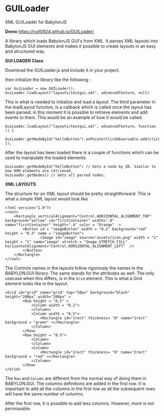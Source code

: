 # GUILoader
XML GUILoader for BabylonJS

**Demo**
https://null0924.github.io/GUILoader/

A library which loads BabylonJS GUI's from XML. It parses XML layouts into BabylonJS GUI elements and makes it possible to create layouts 
in an easy and structured way.

**GUI LOADER Class**

Download the GUILoader.js and include it in your project. 

then initialize the library like the following : 

```
var GuiLoader = new GUILoader();
GuiLoader.loadLayout("layouts/testgui.xml", advancedTexture, null)
```

This is what is needed to initialize and load a layout. The third parameter in the loadLayout function, is a callback which is called
once the layout has been parsed. in this moment it is possible to retrieve elements and add events to them. This would be an example
of how it would be called.

```
GuiLoader.loadLayout("layouts/testgui.xml", advancedTexture, function () {
    GuiLoader.getNodeById("helloButton").onPointerClickObservable.add(clickEvent);
});
```

After the layout has been loaded there is a couple of functions which can be used to manipulate the loaded elements. 

```
GuiLoader.getNodeById("helloButton") // Gets a node by ID. Similar to how DOM elements are retrieved.
GuiLoader.getNodes() // Gets all parsed nodes. 

```

**XML LAYOUTS**

The structure for an XML layout should be pretty straightforward. This is what a simple XML layout would look like 

```
<?xml version="1.0"?>
<root>
    <Rectangle verticalAlignment="Control.HORIZONTAL_ALIGNMENT_TOP" background="yellow" id="firstContainer" width=".8" name="firstContainer" height=".4" color = "Orange"  > 
        <Button id = "imageButton" width = "0.2" background="red" height = "0.3" name = "imageButton"> 
                <Image id="image" source="assets/icon.png" width = "1" height = "1" name="image" stretch = "Image.STRETCH_FILL" horizontalAlignment="Control.HORIZONTAL_ALIGNMENT_LEFT"  /> 
        </Button>  
    </Rectangle> 
</root>
```

The Controls names in the layouts follow rigorously the names in the BABYLON.GUI library. The same stands for the attributes as well. The
only usecase when this differs, is in the `Grid` element. This is what a Grid element looks like in the layout.

```
<Grid id="grid" name="grid" top="50px" background="black" height="200px" width="200px" >
        <Row height = "0.5" >
            <Column width = "0.2"> 
            </Column>
            <Column width = "0.5"> 
                <Rectangle id="1rect" thickness= "0" name="1rect" background = "green" ></Rectangle>
            </Column>
        </Row>
        <Row height = "0.5">
            <Column> 
            </Column>
            <Column> 
                <Rectangle id="2rect" thickness= "0" name="2rect" background = "red" ></Rectangle>
            </Column>
        </Row>
</Grid> 

```

The `Row` and `Column` are different from the normal way of doing them in BABYLON.GUI. The columns definitions are added in the first row. 
It is important to add all the columns in the first row as all the subsequent rows will have the same number of columns. 

After the first row, it is possible to add less columns. However, more is not permissable. 

